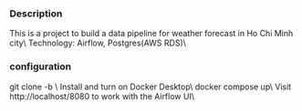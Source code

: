 ### Description
This is a project to build a data pipeline for weather forecast in Ho Chi Minh city\\
Technology: Airflow, Postgres(AWS RDS)\\
### configuration
git clone -b <http code>\\
Install and turn on Docker Desktop\\
docker compose up\\
Visit http://localhost/8080 to work with the Airflow UI\\
